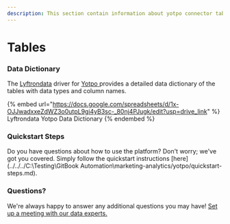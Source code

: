 ```yaml
---
description: This section contain information about yotpo connector tables information
---
```


# Tables

### Data Dictionary

The [Lyftrondata](https://www.lyftrondata.com/) driver for [Yotpo](https://www.lyftrondata.com/integration/marketing-analytics/yotpo//)[ ](https://www.lyftrondata.com/integration/yotpo/)provides a detailed data dictionary of the tables with data types and column names.

{% embed url="https://docs.google.com/spreadsheets/d/1x-OJJwadxxeZdWZ3o0utpL9gi4yB3sc-_80nj4PJugk/edit?usp=drive_link" %}
Lyftrondata Yotpo Data Dictionary
{% endembed %}

### Quickstart Steps

Do you have questions about how to use the platform? Don't worry; we've got you covered. Simply follow the quickstart instructions [here](../../../C:\Testing\GitBook Automation\marketing-analytics/yotpo/quickstart-steps.md).

### Questions? <a href="#questions" id="questions"></a>

We're always happy to answer any additional questions you may have! [Set up a meeting with our data experts.](https://www.lyftrondata.com/book-a-meeting/)


